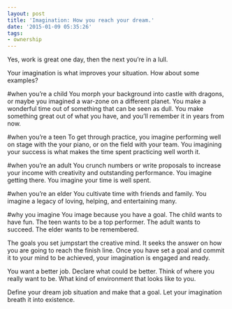 ```yaml
---
layout: post
title: 'Imagination: How you reach your dream.'
date: '2015-01-09 05:35:26'
tags:
- ownership
---
```


Yes, work is great one day, then the next you’re in a lull.

Your imagination is what improves your situation. How about some examples?

#when you’re a child
You morph your background into castle with dragons, or maybe you imagined a war-zone on a different planet. You make a wonderful time out of something that can be seen as dull. You make something great out of what you have, and you’ll remember it in years from now.

#when you’re a teen
To get through practice, you imagine performing well on stage with the your piano, or on the field with your team. You imagining your success is what makes the time spent practicing well worth it.

#when you’re an adult
You crunch numbers or write proposals to increase your income with creativity and outstanding performance. You imagine getting there. You imagine your time is well spent.

#when you’re an elder
You cultivate time with friends and family. You imagine a legacy of loving, helping, and entertaining many.

#why you imagine
You image because you have a goal. The child wants to have fun. The teen wants to be a top performer. The adult wants to succeed. The elder wants to be remembered.

The goals you set jumpstart the creative mind. It seeks the answer on how you are going to reach the finish line. Once you have set a goal and commit it to your mind to be achieved, your imagination is engaged and ready.

You want a better job. Declare what could be better. Think of where you really want to be. What kind of environment that looks like to you.

Define your dream job situation and make that a goal. Let your imagination breath it into existence.